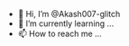 - 👋 Hi, I’m @Akash007-glitch
- 🌱 I’m currently learning ...
- 📫 How to reach me ...

<!---
Akash007-glitch/Akash007-glitch is a ✨ special ✨ repository because its `README.md` (this file) appears on your GitHub profile.
You can click the Preview link to take a look at your changes.
--->
